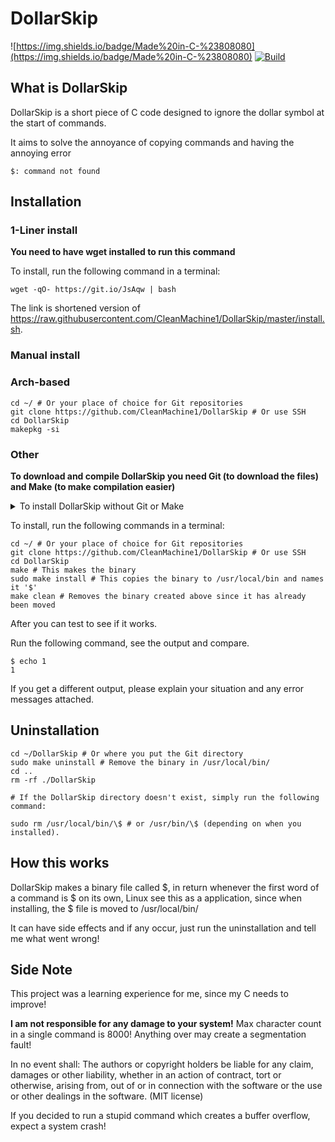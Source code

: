 # DollarSkip
![https://img.shields.io/badge/Made%20in-C-%23808080](https://img.shields.io/badge/Made%20in-C-%23808080)
[![Build](https://github.com/CleanMachine1/DollarSkip/actions/workflows/build.yml/badge.svg)](https://github.com/CleanMachine1/DollarSkip/actions/workflows/build.yml)
## What is DollarSkip

DollarSkip is a short piece of C code designed to ignore the dollar symbol at the start of commands.

It aims to solve the annoyance of copying commands and having the annoying error

`$: command not found`

## Installation

### 1-Liner install

__You need to have **wget** installed to run this command__

To install, run the following command in a terminal:

```
wget -qO- https://git.io/JsAqw | bash
```

The link is shortened version of https://raw.githubusercontent.com/CleanMachine1/DollarSkip/master/install.sh.

### Manual install

### Arch-based

```shell
cd ~/ # Or your place of choice for Git repositories
git clone https://github.com/CleanMachine1/DollarSkip # Or use SSH
cd DollarSkip
makepkg -si
```

### Other

__To download and compile DollarSkip you need **Git** (to download the files) and **Make** (to make compilation easier)__

<details>
<summary>To install DollarSkip without Git or Make</summary>

If you don't want to use Git and Make, you can download the zip from [here](https://github.com/CleanMachine1/DollarSkip/archive/refs/heads/master.zip) or you can download the most stable version [here](https://github.com/CleanMachine1/DollarSkip/archive/refs/tags/3.1.zip) and compile `dollarskip.c` with `gcc dollarskip.c -o temp` then move `temp` to `/usr/local/bin/$` with `sudo mv temp /usr/local/bin/\$`.

</details>

To install, run the following commands in a terminal:

```shell
cd ~/ # Or your place of choice for Git repositories
git clone https://github.com/CleanMachine1/DollarSkip # Or use SSH
cd DollarSkip 
make # This makes the binary
sudo make install # This copies the binary to /usr/local/bin and names it '$'
make clean # Removes the binary created above since it has already been moved
```

After you can test to see if it works.

Run the following command, see the output and compare.

```shell
$ echo 1
1
```

If you get a different output, please explain your situation and any error messages attached.

## Uninstallation

```shell
cd ~/DollarSkip # Or where you put the Git directory
sudo make uninstall # Remove the binary in /usr/local/bin/
cd .. 
rm -rf ./DollarSkip

# If the DollarSkip directory doesn't exist, simply run the following command:

sudo rm /usr/local/bin/\$ # or /usr/bin/\$ (depending on when you installed).
```

## How this works

DollarSkip makes a binary file called $, in return whenever the first word of a command is $ on its own, Linux see this as a application, since when installing, the $ file is moved to /usr/local/bin/

It can have side effects and if any occur, just run the uninstallation and tell me what went wrong!

## Side Note

This project was a learning experience for me, since my C needs to improve!

__I am not responsible for any damage to your system!__
Max character count in a single command is 8000!
Anything over may create a segmentation fault!

In no event shall:
The authors or copyright holders be liable for any claim, damages or other
liability, whether in an action of contract, tort or otherwise, arising from,
out of or in connection with the software or the use or other dealings in the
software. (MIT license)

If you decided to run a stupid command which creates a buffer overflow, expect a system crash!
